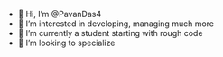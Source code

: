 - 👋 Hi, I’m @PavanDas4
- 👀 I’m interested in developing, managing much more
- 🌱 I’m currently a student starting with rough code
- 💞️ I’m looking to specialize
<!---
PavanDas4/PavanDas4 is a ✨ special ✨ repository because its `README.md` (this file) appears on your GitHub profile.
You can click the Preview link to take a look at your changes.
--->
